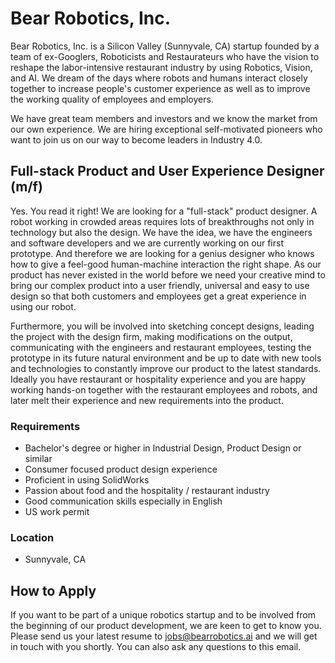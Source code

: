 # Bear Robotics, Inc.

Bear Robotics, Inc. is a Silicon Valley (Sunnyvale, CA) startup founded by a
team of ex-Googlers, Roboticists and Restaurateurs who have the vision  to
reshape the labor-intensive restaurant industry by using Robotics, Vision, and
AI. We dream of the days where robots and humans interact closely together to
increase people's customer experience as well as to improve the working quality
of employees and employers.

We have great team members and investors and we know the market from our own
experience. We are hiring exceptional self-motivated pioneers who want to join
us on our way to become leaders in Industry 4.0.

## Full-stack Product and User Experience Designer (m/f)
Yes. You read it right! We are looking for a "full-stack" product designer. A
robot working in crowded areas requires lots of breakthroughs not only in
technology but also the design. We have the idea, we have the engineers and
software developers and we are currently working on our first prototype. And
therefore we are looking for a genius designer who knows how to give a feel-good
human-machine interaction the right shape. As our product has never existed in
the world before we need your creative mind to bring our complex product into a
user friendly, universal and easy to use design so that both customers and
employees get a great experience in using our robot.

Furthermore, you will be involved into sketching concept designs, leading the
project with the design firm, making modifications on the output, communicating
with the engineers and restaurant employees, testing the prototype in its future
natural environment and be up to date with new tools and technologies to
constantly improve our product to the latest standards.
Ideally you have restaurant or hospitality experience and you are happy working
hands-on together with the restaurant employees and robots, and later melt their
experience and new requirements into the product.

### Requirements
* Bachelor's degree or higher in Industrial Design, Product Design or similar 
* Consumer focused product design experience
* Proficient in using SolidWorks
* Passion about food and the hospitality / restaurant industry
* Good communication skills especially in English
* US work permit

### Location
* Sunnyvale, CA

## How to Apply
If you want to be part of a unique robotics startup and to be involved from the
beginning of our product development, we are keen to get to know you. Please
send us your latest resume to jobs@bearrobotics.ai and we will get in touch with
you shortly.
You can also ask any questions to this email.
